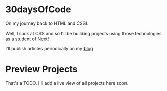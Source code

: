 # 30daysOfCode

On my journey back to HTML and CSS!.

Well, I suck at CSS and so I'll be building projects using those technologies as a student of [Next](https://next.tech)!

I'll publish articles periodically on my [blog](https://abdul.codes/blog)

# Preview Projects

That's a TODO. I'll add a live view of all projects here soon.
